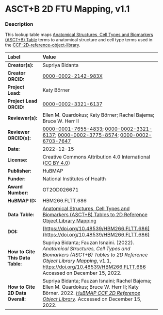 # ASCT+B 2D FTU Mapping, v1.1

### Description
This lookup table maps [Anatomical Structures, Cell Types and Biomarkers (ASCT+B) Table](https://humanatlas.io/asctb-tables) terms to anatomical structure and cell type terms used in the [CCF-2D-reference-object-library](https://github.com/hubmapconsortium/ccf-2d-reference-object-library).

| Label | Value |
| :------------- |:-------------|
| **Creator(s):** | Supriya Bidanta |
| **Creator ORCID:** | [0000-0002-2142-983X](https://orcid.org/0000-0002-2142-983X)|
| **Project Lead:** | Katy B&ouml;rner |
| **Project Lead ORCID:** | [0000-0002-3321-6137](https://orcid.org/0000-0002-3321-6137) |
| **Reviewer(s):** | Ellen M. Quardokus; Katy Börner; Rachel Bajema; Bruce W. Herr II | 
| **Reviewer ORCID(s):** |[0000-0001-7655-4833](https://orcid.org/0000-0001-7655-4833); [0000-0002-3321-6137](https://orcid.org/0000-0002-3321-6137); [0000-0002-3775-8574](https://orcid.org/0000-0002-3775-8574); [0000-0002-6703-7647](https://orcid.org/0000-0002-6703-7647) |
| **Date:** | 2022-12-15 |
| **License:** | Creative Commons Attribution 4.0 International ([CC BY 4.0](https://creativecommons.org/licenses/by/4.0/)) |
| **Publisher:** | HuBMAP |
| **Funder:** | National Institutes of Health |
| **Award Number:** | OT2OD026671 |
| **HuBMAP ID:** | HBM266.FLTT.686 |
| **Data Table:** | [Anatomical Structures, Cell Types and Biomarkers (ASCT+B) Tables to 2D Reference Object Library Mapping](https://hubmapconsortium.github.io/ccf-releases/v1.3/2d-ftu/asct-b-2d-models-mapping.csv) |
| **DOI:** | [https://doi.org/10.48539/HBM266.FLTT.686](https://doi.org/10.48539/HBM266.FLTT.686) |
| **How to Cite This Data Table:** | Supriya Bidanta; Fauzan Isnaini. (2022). *Anatomical Structures, Cell Types and Biomarkers (ASCT+B) Tables to 2D Reference Object Library Mapping*, v1.1, https://doi.org/10.48539/HBM266.FLTT.686  Accessed on December 15, 2022. |
| **How to Cite 2D Data Overall:** |  Supriya Bidanta; Fauzan Isnaini; Rachel Bajema; Ellen M. Quardokus; Bruce W. Herr II; Katy B&ouml;rner. 2022. [*HuBMAP CCF 2D Reference Object Library*](https://humanatlas.io/2d-ftu-illustrations). Accessed on December 15, 2022.
